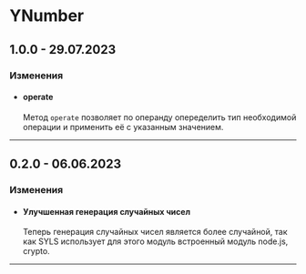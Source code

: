 # YNumber

## **1.0.0 - 29.07.2023**
### **Изменения**
- #### **operate**
    Метод `operate` позволяет по операнду опеределить тип необходимой операции и применить её с указанным значением.

***

## **0.2.0 - 06.06.2023**
### **Изменения**
- #### **Улучшенная генерация случайных чисел**
    Теперь генерация случайных чисел является более случайной, так как SYLS использует для этого модуль встроенный модуль node.js, crypto.
    
***
